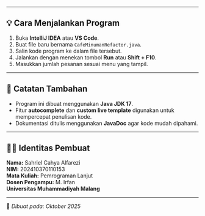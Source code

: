 
---

## 💡 Cara Menjalankan Program
1. Buka **IntelliJ IDEA** atau **VS Code**.
2. Buat file baru bernama `CafeMinumanRefactor.java`.
3. Salin kode program ke dalam file tersebut.
4. Jalankan dengan menekan tombol **Run** atau **Shift + F10**.
5. Masukkan jumlah pesanan sesuai menu yang tampil.

---

## 🧠 Catatan Tambahan
- Program ini dibuat menggunakan **Java JDK 17**.
- Fitur **autocomplete** dan **custom live template** digunakan untuk mempercepat penulisan kode.
- Dokumentasi ditulis menggunakan **JavaDoc** agar kode mudah dipahami.

---

## 👨‍💻 Identitas Pembuat
**Nama:** Sahriel Cahya Alfarezi  
**NIM:** 202410370110153  
**Mata Kuliah:** Pemrograman Lanjut  
**Dosen Pengampu:** M. Irfan  
**Universitas Muhammadiyah Malang**

---

📅 *Dibuat pada: Oktober 2025*

